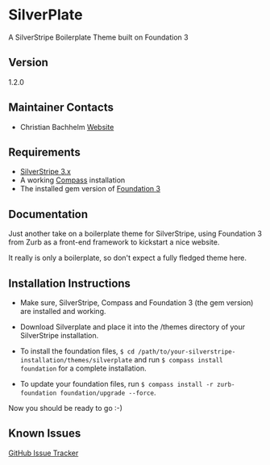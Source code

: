 SilverPlate
===========

A SilverStripe Boilerplate Theme built on Foundation 3



Version
-------
1.2.0 


Maintainer Contacts
-------------------
*  Christian Bachhelm 
   [Website](http://p7media.de)
   

Requirements
------------
* [SilverStripe 3.x](http://silverstripe.org)
* A working [Compass](http://compass-style.org/) installation
* The installed gem version of [Foundation 3](http://foundation.zurb.com/)


Documentation
-------------
Just another take on a boilerplate theme for SilverStripe,
using Foundation 3 from Zurb as a front-end framework to 
kickstart a nice website.

It really is only a boilerplate, so don't expect a fully fledged theme here.


Installation Instructions
-------------------------
* Make sure, SilverStripe, Compass and Foundation 3 (the gem version) are installed and working.
* Download Silverplate and place it into the /themes directory of your SilverStripe installation.

* To install the foundation files, `$ cd /path/to/your-silverstripe-installation/themes/silverplate` and run
`$ compass install foundation` for a complete installation.
* To update your foundation files, run `$ compass install -r zurb-foundation foundation/upgrade --force`.

Now you should be ready to go :-)


Known Issues
------------
[GitHub Issue Tracker](https://github.com/p7media/silverplate/issues)
